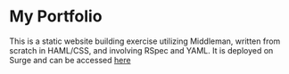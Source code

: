 # My Portfolio 

This is a static website building exercise utilizing Middleman, written from scratch in HAML/CSS, and involving RSpec and YAML.
It is deployed on Surge and can be accessed [here](www.jyuw.ca)
